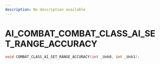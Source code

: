 ```yaml
---
description: No description available 
---
```


# AI_COMBAT\_COMBAT_CLASS_AI_SET_RANGE_ACCURACY

```cpp
void COMBAT_CLASS_AI_SET_RANGE_ACCURACY(int _Unk0, int _Unk1);
```